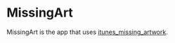 # MissingArt
MissingArt is the app that uses [itunes_missing_artwork](https://github.com/bolsinga/itunes_missing_artwork).
